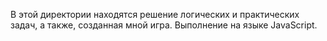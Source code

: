 ﻿В этой директории находятся решение логических и практических задач, а также, созданная мной игра.
Выполнение на языке JavaScript.
